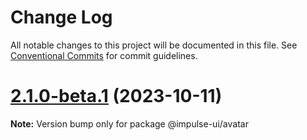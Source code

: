 # Change Log

All notable changes to this project will be documented in this file.
See [Conventional Commits](https://conventionalcommits.org) for commit guidelines.

# [2.1.0-beta.1](https://github.com/apolyanov/impulse-ui/compare/v2.1.0-beta.0...v2.1.0-beta.1) (2023-10-11)

**Note:** Version bump only for package @impulse-ui/avatar
